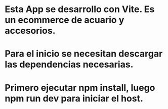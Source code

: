# Esta App se desarrollo con Vite. Es un ecommerce de acuario y accesorios.
# Para el inicio se necesitan descargar las dependencias necesarias.
# Primero ejecutar npm install, luego npm run dev para iniciar el host.


